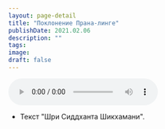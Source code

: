 ```yaml
---
layout: page-detail
title: "Поклонение Прана-линге"
publishDate: 2021.02.06
description: ""
tags:
image:
draft: false
---
```


<audio title="2021.02.06 - Поклонение Прана-линге.mp3" src="https://filer-api.advayta.org/v1.0/public/files/73199" controls=""></audio>

* Текст "Шри Сиддханта Шикхамани".

  
